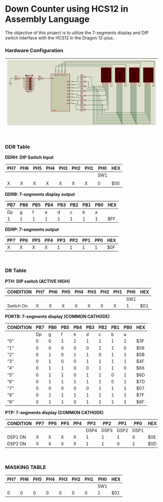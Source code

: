 # Down Counter using HCS12 in Assembly Language

The objective of this project is to utilize the 7-segments display and DIP
switch interface with the HCS12 in the Dragon 12-plus.

### Hardware Configuration

| ![hw](Hardware-Configuration.jpg) |
| --------------------------------- |


</br>

### DDR Table

**DDRH: DIP Switch Input**

| PH7 | PH6 | PH5 | PH4 | PH3 | PH2 | PH1 | PH0 | HEX  |
| --- | --- | --- | --- | --- | --- | --- | --- | ---- |
|     |     |     |     |     |     |     | SW1 |      |
|     |     |     |     |     |     |     |     |      |
| X   | X   | X   | X   | X   | X   | X   | 0   | \$00 |

**DDRB: 7-segments display output**

| PB7 | PB6 | PB5 | PB4 | PB3 | PB2 | PB1 | PB0 | HEX  |
| --- | --- | --- | --- | --- | --- | --- | --- | ---- |
| Dp  | g   | f   | e   | d   | c   | b   | a   |      |
| 1   | 1   | 1   | 1   | 1   | 1   | 1   | 1   | \$FF |

**DDRP: 7-segments output**

| PP7 | PP6 | PP5 | PP4 | PP3 | PP2 | PP1 | PP0 | HEX  |
| --- | --- | --- | --- | --- | --- | --- | --- | ---- |
| X   | X   | X   | X   | 1   | 1   | 1   | 1   | \$0F |

</br>

### DR Table

**PTH: DIP switch (ACTIVE HIGH)**

| CONDITION | PH7 | PH6 | PH5 | PH4 | PH3 | PH2 | PH1 | PH0 | HEX  |
| --------- | --- | --- | --- | --- | --- | --- | --- | --- | ---- |
|           |     |     |     |     |     |     |     | SW1 |      |
| Switch On | X   | X   | X   | X   | X   | X   | X   | 1   | \$01 |

**PORTB: 7-segments display (COMMON CATHODE)**

| CONDITION | PB7 | PB6 | PB5 | PB4 | PB3 | PB2 | PB1 | PB0 | HEX  |
| --------- | --- | --- | --- | --- | --- | --- | --- | --- | ---- |
|           | Dp  | g   | f   | e   | d   | c   | b   | a   |      |
| “0”       | 0   | 0   | 1   | 1   | 1   | 1   | 1   | 1   | \$3F |
| “1”       | 0   | 0   | 0   | 0   | 0   | 1   | 1   | 0   | \$06 |
| “2”       | 0   | 1   | 0   | 1   | 1   | 0   | 1   | 1   | \$5B |
| “3”       | 0   | 1   | 0   | 0   | 1   | 1   | 1   | 1   | \$4F |
| “4”       | 0   | 1   | 1   | 0   | 0   | 1   | 1   | 0   | \$66 |
| “5”       | 0   | 1   | 1   | 0   | 1   | 1   | 0   | 1   | \$6D |
| “6”       | 0   | 1   | 1   | 1   | 1   | 1   | 0   | 1   | \$7D |
| “7”       | 0   | 0   | 0   | 0   | 0   | 1   | 1   | 1   | \$07 |
| “8”       | 0   | 1   | 1   | 1   | 1   | 1   | 1   | 1   | \$7F |
| “9”       | 0   | 1   | 1   | 0   | 1   | 1   | 1   | 1   | \$6F |

**PTP: 7-segments display (COMMON CATHODE)**

| CONDITION | PP7 | PP6 | PP5 | PP4 | PP3  | PP2  | PP1  | PP0  | HEX  |
| --------- | --- | --- | --- | --- | ---- | ---- | ---- | ---- | ---- |
|           |     |     |     |     | DSP4 | DSP3 | DSP2 | DSP1 |      |
| DSP1 ON   | X   | X   | X   | X   | 1    | 1    | 1    | 0    | \$0E |
| DSP2 ON   | X   | X   | X   | X   | 1    | 1    | 0    | 1    | \$0D |

</br>

### MASKING TABLE

| PH7 | PH6 | PH5 | PH4 | PH3 | PH2 | PH1 | PH0 | HEX  |
| --- | --- | --- | --- | --- | --- | --- | --- | ---- |
|     |     |     |     |     |     |     | SW1 |      |
| 0   | 0   | 0   | 0   | 0   | 0   | 0   | 1   | \$01 |
